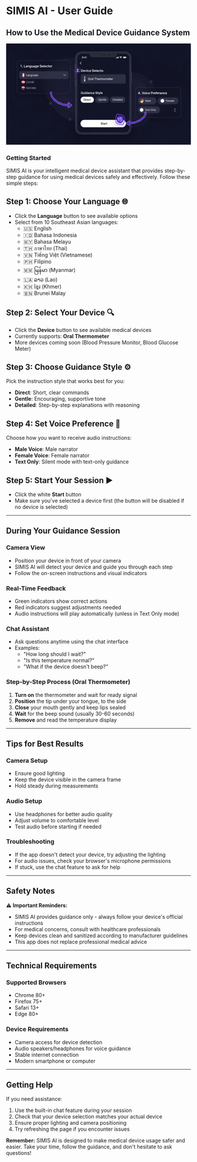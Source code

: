 # SIMIS AI - User Guide

## How to Use the Medical Device Guidance System

![SIMIS AI Tutorial](attached_assets/generated_images/SIMIS_AI_interface_tutorial_d181f918.png)

### Getting Started

SIMIS AI is your intelligent medical device assistant that provides step-by-step guidance for using medical devices safely and effectively. Follow these simple steps:

## Step 1: Choose Your Language 🌐
- Click the **Language** button to see available options
- Select from 10 Southeast Asian languages:
  - 🇺🇸 English
  - 🇮🇩 Bahasa Indonesia  
  - 🇲🇾 Bahasa Melayu
  - 🇹🇭 ภาษาไทย (Thai)
  - 🇻🇳 Tiếng Việt (Vietnamese)
  - 🇵🇭 Filipino
  - 🇲🇲 မြန်မာ (Myanmar)
  - 🇱🇦 ລາວ (Lao)
  - 🇰🇭 ខ្មែរ (Khmer)
  - 🇧🇳 Brunei Malay

## Step 2: Select Your Device 🔍
- Click the **Device** button to see available medical devices
- Currently supports: **Oral Thermometer**
- More devices coming soon (Blood Pressure Monitor, Blood Glucose Meter)

## Step 3: Choose Guidance Style ⚙️
Pick the instruction style that works best for you:
- **Direct**: Short, clear commands
- **Gentle**: Encouraging, supportive tone
- **Detailed**: Step-by-step explanations with reasoning

## Step 4: Set Voice Preference 🎤
Choose how you want to receive audio instructions:
- **Male Voice**: Male narrator
- **Female Voice**: Female narrator  
- **Text Only**: Silent mode with text-only guidance

## Step 5: Start Your Session ▶️
- Click the white **Start** button
- Make sure you've selected a device first (the button will be disabled if no device is selected)

---

## During Your Guidance Session

### Camera View
- Position your device in front of your camera
- SIMIS AI will detect your device and guide you through each step
- Follow the on-screen instructions and visual indicators

### Real-Time Feedback
- Green indicators show correct actions
- Red indicators suggest adjustments needed
- Audio instructions will play automatically (unless in Text Only mode)

### Chat Assistant
- Ask questions anytime using the chat interface
- Examples:
  - "How long should I wait?"
  - "Is this temperature normal?"
  - "What if the device doesn't beep?"

### Step-by-Step Process (Oral Thermometer)
1. **Turn on** the thermometer and wait for ready signal
2. **Position** the tip under your tongue, to the side
3. **Close** your mouth gently and keep lips sealed
4. **Wait** for the beep sound (usually 30-60 seconds)
5. **Remove** and read the temperature display

---

## Tips for Best Results

### Camera Setup
- Ensure good lighting
- Keep the device visible in the camera frame
- Hold steady during measurements

### Audio Setup
- Use headphones for better audio quality
- Adjust volume to comfortable level
- Test audio before starting if needed

### Troubleshooting
- If the app doesn't detect your device, try adjusting the lighting
- For audio issues, check your browser's microphone permissions
- If stuck, use the chat feature to ask for help

---

## Safety Notes

⚠️ **Important Reminders:**
- SIMIS AI provides guidance only - always follow your device's official instructions
- For medical concerns, consult with healthcare professionals
- Keep devices clean and sanitized according to manufacturer guidelines
- This app does not replace professional medical advice

---

## Technical Requirements

### Supported Browsers
- Chrome 80+
- Firefox 75+
- Safari 13+
- Edge 80+

### Device Requirements
- Camera access for device detection
- Audio speakers/headphones for voice guidance
- Stable internet connection
- Modern smartphone or computer

---

## Getting Help

If you need assistance:
1. Use the built-in chat feature during your session
2. Check that your device selection matches your actual device
3. Ensure proper lighting and camera positioning
4. Try refreshing the page if you encounter issues

**Remember:** SIMIS AI is designed to make medical device usage safer and easier. Take your time, follow the guidance, and don't hesitate to ask questions!